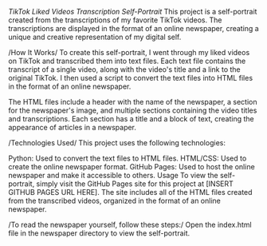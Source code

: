 *TikTok Liked Videos Transcription Self-Portrait*
This project is a self-portrait created from the transcriptions of my favorite TikTok videos. The transcriptions are displayed in the format of an online newspaper, creating a unique and creative representation of my digital self.

/How It Works/
To create this self-portrait, I went through my liked videos on TikTok and transcribed them into text files. Each text file contains the transcript of a single video, along with the video's title and a link to the original TikTok. I then used a script to convert the text files into HTML files in the format of an online newspaper.

The HTML files include a header with the name of the newspaper, a section for the newspaper's image, and multiple sections containing the video titles and transcriptions. Each section has a title and a block of text, creating the appearance of articles in a newspaper.

/Technologies Used/
This project uses the following technologies:

Python: Used to convert the text files to HTML files.
HTML/CSS: Used to create the online newspaper format.
GitHub Pages: Used to host the online newspaper and make it accessible to others.
Usage
To view the self-portrait, simply visit the GitHub Pages site for this project at [INSERT GITHUB PAGES URL HERE]. The site includes all of the HTML files created from the transcribed videos, organized in the format of an online newspaper.

/To read the newspaper yourself, follow these steps:/
Open the index.html file in the newspaper directory to view the self-portrait.
